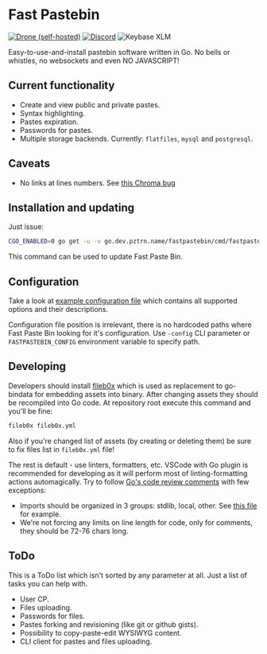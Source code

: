 # Fast Pastebin

[![Drone (self-hosted)](https://img.shields.io/drone/build/fastpastebin/fastpastebin?server=https%3A%2F%2Fci.dev.pztrn.name)](https://ci.dev.pztrn.name/fastpastebin/fastpastebin/) [![Discord](https://img.shields.io/discord/632359730089689128)](https://discord.gg/qHN6KsD) ![Keybase XLM](https://img.shields.io/keybase/xlm/pztrn)

Easy-to-use-and-install pastebin software written in Go. No bells or whistles, no websockets and even NO JAVASCRIPT!

## Current functionality

* Create and view public and private pastes.
* Syntax highlighting.
* Pastes expiration.
* Passwords for pastes.
* Multiple storage backends. Currently: ``flatfiles``, ``mysql`` and ``postgresql``.

## Caveats

* No links at lines numbers. See [this Chroma bug](https://github.com/alecthomas/chroma/issues/132)

## Installation and updating

Just issue:

```bash
CGO_ENABLED=0 go get -u -v go.dev.pztrn.name/fastpastebin/cmd/fastpastebin
```

This command can be used to update Fast Paste Bin.

## Configuration

Take a look at [example configuration file](examples/fastpastebin.yaml.dist) which contains all supported options and their descriptions.

Configuration file position is irrelevant, there is no hardcoded paths where Fast Paste Bin looking for it's configuration. Use ``-config`` CLI parameter or ``FASTPASTEBIN_CONFIG`` environment variable to specify path.

## Developing

Developers should install [fileb0x](https://github.com/UnnoTed/fileb0x/) which is used as replacement to go-bindata for embedding assets into binary. After changing assets they should be recompiled into Go code. At repository root execute this command and you'll be fine:

```bash
fileb0x fileb0x.yml
```

Also if you're changed list of assets (by creating or deleting them) be sure to fix files list in ``fileb0x.yml`` file!

The rest is default - use linters, formatters, etc. VSCode with Go plugin is recommended for developing as it will perform most of linting-formatting
actions automagically. Try to follow [Go's code review comments](https://github.com/golang/go/wiki/CodeReviewComments) with few exceptions:

* Imports should be organized in 3 groups: stdlib, local, other. See [this file](https://sources.dev.pztrn.name/fastpastebin/fastpastebin/src/branch/master/domains/pastes/paste_get.go) for example.
* We're not forcing any limits on line length for code, only for comments, they should be 72-76 chars long.

## ToDo

This is a ToDo list which isn't sorted by any parameter at all. Just a list of tasks you can help with.

* User CP.
* Files uploading.
* Passwords for files.
* Pastes forking and revisioning (like git or github gists).
* Possibility to copy-paste-edit WYSIWYG content.
* CLI client for pastes and files uploading.
